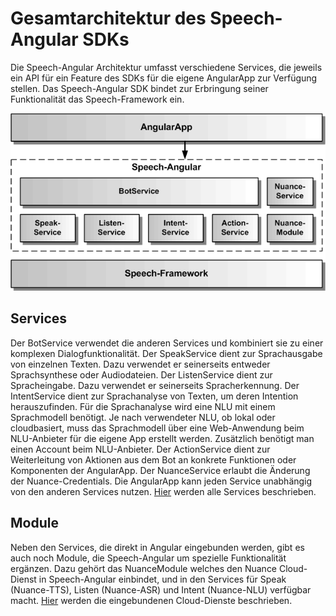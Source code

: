 # Gesamtarchitektur des Speech-Angular SDKs


Die Speech-Angular Architektur umfasst verschiedene Services, die jeweils ein API für ein Feature des SDKs für die eigene AngularApp zur Verfügung stellen. Das Speech-Angular SDK bindet zur Erbringung seiner Funktionalität das Speech-Framework ein.

![Gesamtarchitektur](Design-1.gif)

## Services

Der BotService verwendet die anderen Services und kombiniert sie zu einer komplexen Dialogfunktionalität.
Der SpeakService dient zur Sprachausgabe von einzelnen Texten. Dazu verwendet er seinerseits entweder Sprachsynthese oder Audiodateien. Der ListenService dient zur Spracheingabe. Dazu verwendet er seinerseits Spracherkennung. Der IntentService dient zur Sprachanalyse von Texten, um deren Intention herauszufinden. Für die Sprachanalyse wird eine NLU mit einem Sprachmodell benötigt. Je nach verwendeter NLU, ob lokal oder cloudbasiert, muss das Sprachmodell über eine Web-Anwendung beim NLU-Anbieter für die eigene App erstellt werden. Zusätzlich benötigt man einen Account beim NLU-Anbieter.
Der ActionService dient zur Weiterleitung von Aktionen aus dem Bot an konkrete Funktionen oder Komponenten der AngularApp. Der NuanceService erlaubt die Änderung der Nuance-Credentials. Die AngularApp kann jeden Service unabhängig von den anderen Services nutzen. [Hier](./../service/Service.md) werden alle Services beschrieben.

## Module

Neben den Services, die direkt in Angular eingebunden werden, gibt es auch noch Module, die Speech-Angular um spezielle Funktionalität ergänzen. Dazu gehört das NuanceModule welches den Nuance Cloud-Dienst in Speech-Angular einbindet, und in den Services für Speak (Nuance-TTS), Listen (Nuance-ASR) und Intent (Nuance-NLU) verfügbar macht. [Hier](./../cloud/Cloud.md) werden die eingebundenen Cloud-Dienste beschrieben.
